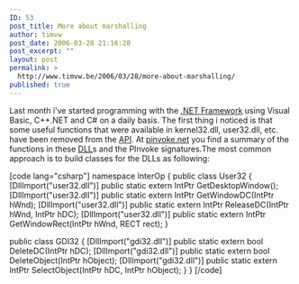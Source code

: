 ```yaml
---
ID: 53
post_title: More about marshalling
author: timvw
post_date: 2006-03-28 21:16:20
post_excerpt: ""
layout: post
permalink: >
  http://www.timvw.be/2006/03/28/more-about-marshalling/
published: true
---
```

<p>Last month i've started programming with the <a href="http://msdn.microsoft.com/netframework/">.NET Framework</a> using Visual Basic, C++.NET and C# on a daily basis. The first thing i noticed is that some useful functions that were available in kernel32.dll, user32.dll, etc. have been removed from the <a href="http://msdn2.microsoft.com/en-us/library/ms306608.aspx">API</a>. At <a href="http://www.pinvoke.net">pinvoke.net</a> you find a summary of the functions in these <a href="http://en.wikipedia.org/wiki/Dynamic-link_library">DLL</a>s and the PInvoke signatures.The most common approach is to build classes for the DLLs as following:</p>
[code lang="csharp"]
namespace InterOp {
  public class User32 {
    [DllImport("user32.dll")]
    public static extern IntPtr GetDesktopWindow();
    [DllImport("user32.dll")]
    public static extern IntPtr GetWindowDC(IntPtr hWnd);
    [DllImport("user32.dll")]
    public static extern IntPtr ReleaseDC(IntPtr hWnd, IntPtr hDC);
    [DllImport("user32.dll")]
    public static extern IntPtr GetWindowRect(IntPtr hWnd, RECT rect);
  }

  public  class GDI32 {
    [DllImport("gdi32.dll")]
    public static extern bool DeleteDC(IntPtr hDC);
    [DllImport("gdi32.dll")]
    public static extern bool DeleteObject(IntPtr hObject);
    [DllImport("gdi32.dll")]
    public static extern IntPtr SelectObject(IntPtr hDC, IntPtr hObject);
  }
}
[/code]